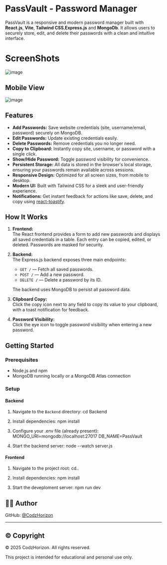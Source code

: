 # PassVault - Password Manager

PassVault is a responsive and modern password manager built with **React.js**, **Vite**, **Tailwind CSS**,**Express.js** and **MongoDb**. It allows users to securely store, edit, and delete their passwords with a clean and intuitive interface.

# ScreenShots
![image](https://github.com/user-attachments/assets/ee52a5a4-5df8-4f14-a828-0ffbfa393aff)

## Mobile View

![image](https://github.com/user-attachments/assets/c625ae48-04c8-4196-848f-1e81346065e8)

## Features

- **Add Passwords:** Save website credentials (site, username/email, password) securely on MongoDB.
- **Edit Passwords:** Update existing credentials easily.
- **Delete Passwords:** Remove credentials you no longer need.
- **Copy to Clipboard:** Instantly copy site, username, or password with a single click.
- **Show/Hide Password:** Toggle password visibility for convenience.
- **Persistent Storage:** All data is stored in the browser's local storage, ensuring your passwords remain available across sessions.
- **Responsive Design:** Optimized for all screen sizes, from mobile to desktop.
- **Modern UI:** Built with Tailwind CSS for a sleek and user-friendly experience.
- **Notifications:** Get instant feedback for actions like save, delete, and copy using [react-toastify](https://fkhadra.github.io/react-toastify/introduction/).

## How It Works

1. **Frontend:**  
   The React frontend provides a form to add new passwords and displays all saved credentials in a table. Each entry can be copied, edited, or deleted. Passwords are masked for security.

2. **Backend:**  
   The Express.js backend exposes three main endpoints:
   - `GET /` — Fetch all saved passwords.
   - `POST /` — Add a new password.
   - `DELETE /` — Delete a password by its ID.

   The backend uses MongoDB to persist all password data.

3. **Clipboard Copy:**  
   Click the copy icon next to any field to copy its value to your clipboard, with a toast notification for feedback.

4. **Password Visibility:**  
   Click the eye icon to toggle password visibility when entering a new password.

## Getting Started

### Prerequisites

- Node.js and npm
- MongoDB running locally or a MongoDB Atlas connection

### Setup

#### Backend

1. Navigate to the `Backend` directory:
   cd Backend

2. Install dependencies:
   npm install

3. Configure your .env file (already present):
   MONGO_URI=mongodb://localhost:27017
   DB_NAME=PassVault
   
5. Start the backend server:
   node --watch server.js

#### Frontend

1. Navigate to the project root:
  cd..

2. Install dependencies:
  npm install

3. Start the deveploment server:
  npm run dev

## 👨‍💻 Author
  
GitHub: [@CodzHorizon](https://github.com/CodzHorizon)

---

## ©️ Copyright

© 2025 CodzHorizon. All rights reserved.

This project is intended for educational and personal use only.
